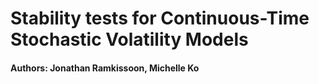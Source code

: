 # Stability tests for Continuous-Time Stochastic Volatility Models

#### Authors: Jonathan Ramkissoon, Michelle Ko
